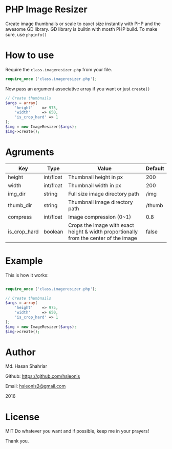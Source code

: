# PHP Image Resizer

Create image thumbnails or scale to eaxct size instantly with PHP and the awesome GD library.
GD library is builtin with mosth PHP build. To make sure, use `phpinfo()`

# How to use
Require the `class.imageresizer.php` from your file.
````php
require_once ('class.imageresizer.php');
````

Now pass an argument associative array if you want or just `create()`
````php
// Create thumbnails
$args = array(
    'height'    => 975,
    'width'     => 650,
    'is_crop_hard' => 1
);
$img = new ImageResizer($args);
$img->create();
````

# Agruments

Key | Type | Value | Default
--- | --- | --- | ---
height | int/float | Thumbnail height in px | 200
width | int/float | Thumbnail width in px | 200
img_dir | string | Full size image directory path | /img
thumb_dir | string | Thumbnail image directory path | /thumb
compress | int/float | Image compression (0~1) | 0.8
is_crop_hard | boolean | Crops the image with exact height & width proportionally from the center of the image | false

# Example
This is how it works:
````php

require_once ('class.imageresizer.php');

// Create thumbnails
$args = array(
    'height'    => 975,
    'width'     => 650,
    'is_crop_hard' => 1
);
$img = new ImageResizer($args);
$img->create();

````

# Author
Md. Hasan Shahriar

Github: https://github.com/hsleonis

Email: hsleonis2@gmail.com

2016

# License
MIT
Do whatever you want and if possible, keep me in your prayers!

Thank you.